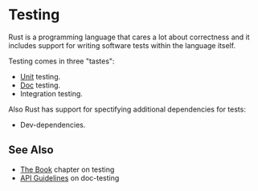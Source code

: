 # Testing

Rust is a programming language that cares a lot about correctness and it
includes support for writing software tests within the language itself.

Testing comes in three "tastes":

* [Unit][unit] testing.
* [Doc][doc] testing.
* Integration testing.

Also Rust has support for spectifying additional dependencies for tests:
* Dev-dependencies.

## See Also

* [The Book][doc-testing] chapter on testing
* [API Guidelines][doc-nursery] on doc-testing

[unit]: ./testing/unit_testing.html
[doc]: ./testing/doc_testing.html
[doc-testing]: https://doc.rust-lang.org/book/second-edition/ch11-00-testing.html
[doc-nursery]: https://rust-lang-nursery.github.io/api-guidelines/documentation.html
